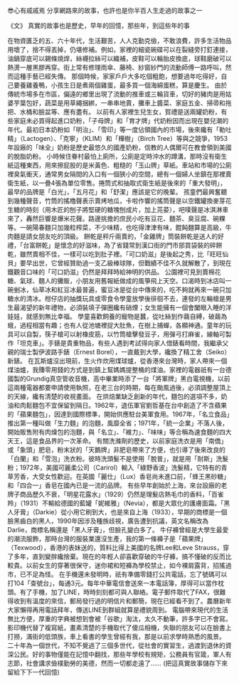 
😎心有戚戚焉
分享網路來的故事，也許也是你半百人生走過的故事之一

《文》
真實的故事也是歷史，早年的回憶，那些年，到這些年的事 

在物資匱乏的五、六十年代，生活艱苦，人人克勤克儉，不敢浪費，許多生活物品用壞了，捨不得丟掉，仍堪修補。例如，家裡的細瓷碗碟可以在裂縫旁打釘連接，油鍋穿底可以錫條燒焊，絲襪拉絲可以織補，皮鞋可以輪胎皮換底，球鞋磨破可以熱燙一層黑膠再穿。街上常有修理雨傘、藤椅、紗窗紗門的流動師傅一路呼叫，然而這種手藝已經失傳。
那個時候，家家戶戶大多吃個粗飽，想要過年吃得好，自己要養雞養鴨，小孩生日是煮兩個雞蛋，最多買一個海綿蛋糕，算是慶生。
由於傳統市場多在市區，偏遠的鄉里出現了流動的推車或三輪貨車，切好的豬肉是用姑婆芋葉包好，蔬菜是用草繩捆綁，一串串地賣，攤車上醬菜、家庭五金、掃帚和拖把、水桶和臉盆等、應有盡有。
以前有人家裡生兒生女，賀禮是送兩罐奶粉，有些家庭未必買得起進口奶粉，「子母牌」和「育才牌」代奶粉因而出現在嬰兒潮的年代。最初日本奶粉如「明治」、「雪印」等一度佔領國內的市場，後來纔有「勒吐精」（Lactogen）、「克寧」（KLIM）和「樺樹」（Birch Tree）等與之競爭，1953年設廠的「味全」奶粉是歷史最悠久的國產奶粉，信教的人偶爾可在教會領到美國的脫脂奶粉。
小時候住眷村最怕上廁所，公廁是定時沖水的蹲溝，那時沒有衛生紙這種東西，用來擦屁股的是米黃色、粗糙的「玉山牌」草紙。車站和市場的公廁裡臭氣衝天，通常男女隔間的入口有一個狹小的空間，總有一個婦人坐鎮在那裡賣衛生紙，以一疊4張為單位零售。捲筒式和抽取式衛生紙是後來的「重大發明」，最早的品牌是「白光」，「五月花」和「舒潔」應該是它的晚輩。
孩童們最興奮聽到幾種聲音，竹筒的搖櫓聲表示賣烤地瓜，卡啦作響的搖筒聲是以空鐵罐換麥芽花生糖的時刻（用木匠的刨子將堅硬的糖塊刨成片，加上芫荽），吧噗聲是冰淇淋車來了，轟然巨響是爆米花聲。路邊挑擔的庶民小吃有豆花、麵茶、臭豆腐、碗粿等。一碗陽春麵只加幾粒榨菜，不少味精，也吃得津津有味，餛飩麵算是高級，牛肉麵是請女朋友吃的頂級。
餅乾是秤斤兩賣的，「金雞牌」筒裝餅乾是送人的好禮，「台富餅乾」是懷念的好滋味，為了省錢常到漢口街的門市部買袋裝的碎餅乾，雖然賣相不佳，一樣可以吃到肚子裡。「可口奶滋」是後起之秀，比「旺旺仙貝」要早出世，它曾經贊助過一支乙級棒球隊，但戰績不佳不久就解散了，到現在鐵觀音口味的「可口奶滋」仍然是拜拜時給神明的供品。
公園裡可見到賣棉花糖、氣球、麵人的攤販，小朋友用舊報紙做成的風箏飛上天空。口渴時到冰店叫一碗剉冰，仙草冰和紅豆冰最普遍，蜜豆冰是從台中傳來的，吃不夠就再來一碗只加糖水的清冰。柑仔店的抽獎玩具或零食令學童放學後徘徊不去，連發的左輪槍是男生最渴望的新年禮物，必須裝填子彈圈纔有硝煙；女生能擁有一個會闔眼入睡的洋娃娃，就感到無比幸福。
學童喜歡飼養的寵物是蠶，從吐絲到作繭自縛，破繭為蛾，過程相當有趣；也有人從池塘裡捉大肚魚，在樹上捕蟬，各顯神通。童年的玩具可以自製，筷子槍可以射橡皮筋，以竹筒槍擊發豆子，用彈弓打麻雀，線軸可製作「坦克車」。手錶是貴重物品，有些人遇到考試得向家人借錶看時間，我繼承父親的瑞士製伊波路手錶（Ernest Borel），一直戴到大學，纔換了精工舍（Seiko）新錶。
在瓦斯爐沒出現前，生火作炊用煤球爐，從香港來台灣時，家人帶來一個煤油爐，我賺零用錢的方式是到鎮上幫媽媽提整桶的煤油。家裡的電器祇有一台德國製的Grundig真空管收音機，高中畢業時添了一台「將軍牌」黑白電視機，以前這兩種電器都要申請使用執照，在老三台的時期，每在颱風過後，必須調整屋頂上的天線，纔有清楚的收視畫面。
在烘焙業缺乏創新的年代，麵包的選項不多，奶油和肉鬆麵包不宜保留到隔日。1962年，退伍軍官劉哲基在台中創造了不含蘋果的「蘋果麵包」，因達到國際標準，開始供應駐台美軍食用。1967年，「名立食品」推出第一種叫做「生力麵」的泡麵，風靡全省；1971年，「統一企業」不落人後，開始販售附有肉燥包的泡麵，與「名立」、「維力」、「味味」等合稱為速食麵的四大天王，這是食品界的一次革命。
有關洗滌劑的歷史，以前家庭洗衣是用「南僑」或「象頭」肥皂，粉末狀的「天鵝牌」非肥皂帶來了方便，也引導了後來改良的「白蘭」和「雪泡」洗衣粉。彼時洗頭髮不是使用「脫普」，就是用「耐斯」洗髮粉；1972年，美國可麗柔公司（Carirol）輸入「綠野香波」洗髮精，它特有的青草芳香，大受女性歡迎。在英國「麗仕」（Lux）香皂尚未進口前，「蜂王黑砂糖」和「四合一」香皂在國內已是一流的品牌。
有些早年創始於上海，來台設廠的老牌子商品歷久不衰，「明星花露水」（1929）仍然是理髮店熱毛巾的香料，「百雀羚」（1931）不輸給德國的藍罐「妮維雅」（Nevia），都是大眾化的護膚面霜。「黑人牙膏」（Darkie）從小用它刷到大，也是來自上海（1933），早期的商標是一個臉黑齒白的黑人，1990年因涉及種族歧視，廣告遭到抗議，英文名稱改為Darlie，商標名稱還是「黑人牙膏」，但臉孔變白多了。
牛仔褲曾經是大學生最愛的潮流服飾，那時台灣的服裝業還沒生產，我的第一條褲子是「蘋果牌」（Texwood），香港的表妹送的，質料比得上美國的名牌Lee和Leve Strauss，穿了多年，直到變胖纔捨棄。現在的年輕人卻喜歡穿破的牛仔褲，搞不懂破的反而比較貴。以前女生的穿著很保守，迷你裙和短褲為學校禁止，如今裸肩露背，招搖過市，已不足為怪。
在手機還未發明時，祇有準備零錢打公共電話，忘了號碼可以打104「查號台」，每通3元。每年中華電信會送來一本電話簿，厚得可以當作枕頭。有了手機，加了LINE，時時刻刻都可與人聯絡。電子郵件取代了FAX，很難得收到有溫度的來信，郵局發行過的明信片和郵簡，現在已經看不到了。農曆新年大家懶得再用電話拜年，傳送LINE到群組就算是禮貌周到。
電腦帶來現代的生活無比方便，厚重的字典被想到會被「谷歌」淘汰，太久不動筆，許多字已不會寫。影印機代替了複寫紙，畫素清楚的手機取代了傻瓜相機，失聯的朋友可以在臉書上打撈，滿街的低頭族，車上看書的學生曾經有我，那是以前求學時熟悉的風景。
二十年為一個世代，不知不覺過了三個多世代，從社會的實習生，過渡到退休的資深公民。好的事物僅能在記憶中翻找，那些年學校有規矩，公務員有官箴，軍人有志節，社會講求儉樸勤勞的美德，然而一切都走遠了……
(把這真實故事儲存下來留給下下一代回憶)
